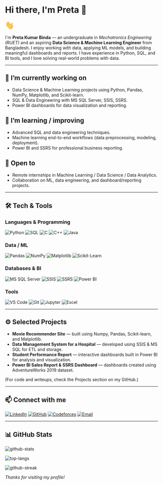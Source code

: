 # Hi there, I'm Preta 👋

<img src="https://raw.githubusercontent.com/ABSphreak/ABSphreak/master/gifs/Hi.gif" width="30px" alt="hi"/>

I'm **Preta Kumar Binda** — an undergraduate in *Mechatronics Engineering (RUET)* and an aspiring **Data Science & Machine Learning Engineer** from Bangladesh. I enjoy working with data, applying ML models, and building meaningful dashboards and reports. I have experience in Python, SQL, and BI tools, and I love solving real-world problems with data.

---

## 🔭 I’m currently working on
- Data Science & Machine Learning projects using Python, Pandas, NumPy, Matplotlib, and Scikit-learn.
- SQL & Data Engineering with MS SQL Server, SSIS, SSRS.
- Power BI dashboards for data visualization and reporting.

## 🌱 I’m learning / improving
- Advanced SQL and data engineering techniques.
- Machine learning end-to-end workflows (data preprocessing, modeling, deployment).
- Power BI and SSRS for professional business reporting.

## 💼 Open to
- Remote internships in Machine Learning / Data Science / Data Analytics.
- Collaboration on ML, data engineering, and dashboard/reporting projects.

---

## 🛠️ Tech & Tools

### Languages & Programming
![Python](https://img.shields.io/badge/Python-3776AB?style=for-the-badge&logo=python&logoColor=white)
![SQL](https://img.shields.io/badge/SQL-336791?style=for-the-badge&logo=postgresql&logoColor=white)
![C](https://img.shields.io/badge/C-00599C?style=for-the-badge&logo=c&logoColor=white)
![C++](https://img.shields.io/badge/C++-00599C?style=for-the-badge&logo=c%2B%2B&logoColor=white)
![Java](https://img.shields.io/badge/Java-007396?style=for-the-badge&logo=java&logoColor=white)

### Data / ML
![Pandas](https://img.shields.io/badge/Pandas-150458?style=for-the-badge&logo=pandas&logoColor=white)
![NumPy](https://img.shields.io/badge/Numpy-013243?style=for-the-badge&logo=numpy&logoColor=white)
![Matplotlib](https://img.shields.io/badge/Matplotlib-11557c?style=for-the-badge&logo=plotly&logoColor=white)
![Scikit-Learn](https://img.shields.io/badge/Scikit--Learn-F7931E?style=for-the-badge&logo=scikitlearn&logoColor=white)

### Databases & BI
![MS SQL Server](https://img.shields.io/badge/MS%20SQL%20Server-CC2927?style=for-the-badge&logo=microsoftsqlserver&logoColor=white)
![SSIS](https://img.shields.io/badge/SSIS-217346?style=for-the-badge&logo=microsoft&logoColor=white)
![SSRS](https://img.shields.io/badge/SSRS-CC2927?style=for-the-badge&logo=microsoft&logoColor=white)
![Power BI](https://img.shields.io/badge/Power%20BI-F2C811?style=for-the-badge&logo=powerbi&logoColor=black)

### Tools
![VS Code](https://img.shields.io/badge/VS%20Code-007ACC?style=for-the-badge&logo=visual-studio-code&logoColor=white)
![Git](https://img.shields.io/badge/Git-F05032?style=for-the-badge&logo=git&logoColor=white)
![Jupyter](https://img.shields.io/badge/Jupyter-F37626?style=for-the-badge&logo=jupyter&logoColor=white)
![Excel](https://img.shields.io/badge/Excel-217346?style=for-the-badge&logo=microsoft-excel&logoColor=white)

---

## ⚙️ Selected Projects
- **Movie Recommender Site** — built using Numpy, Pandas, Scikit-learn, and Matplotlib.
- **Data Management System for a Hospital** — developed using SSIS & MS SQL for ETL and storage.
- **Student Performance Report** — interactive dashboards built in Power BI for analysis and visualization.
- **Power BI Sales Report & SSRS Dashboard** — dashboards created using AdventureWorks 2019 dataset.

(For code and writeups, check the Projects section on my GitHub.)

---

## 📫 Connect with me
[![LinkedIn](https://img.shields.io/badge/LinkedIn-0077B5?style=for-the-badge&logo=linkedin&logoColor=white)](https://www.linkedin.com/in/pretakumarbinda/)
[![GitHub](https://img.shields.io/badge/GitHub-100000?style=for-the-badge&logo=github&logoColor=white)](https://github.com/pretakumarbinda)
[![Codeforces](https://img.shields.io/badge/Codeforces-1F8ACB?style=for-the-badge&logo=codeforces&logoColor=white)](https://codeforces.com/profile/PretaKumar)
[![Email](https://img.shields.io/badge/Email-D14836?style=for-the-badge&logo=gmail&logoColor=white)](mailto:pretabinda@gmail.com)

---

## 📊 GitHub Stats
<p align="left">
  <img src="https://github-readme-stats.vercel.app/api?username=pretakumarbinda&show_icons=true&theme=radical&include_all_commits=true" alt="github-stats"/>
</p>

<p align="left">
  <img src="https://github-readme-stats.vercel.app/api/top-langs/?username=pretakumarbinda&layout=compact&theme=radical" alt="top-langs"/>
</p>

<p align="left">
  <img src="https://github-readme-streak-stats.herokuapp.com/?user=pretakumarbinda&theme=radical" alt="github-streak"/>
</p>

*Thanks for visiting my profile!*

<!--
**pretakumarbinda/pretakumarbinda** is a ✨ _special_ ✨ repository because its `README.md` (this file) appears on your GitHub profile.

Here are some ideas to get you started:

- 🔭 I’m currently working on ...
- 🌱 I’m currently learning ...
- 👯 I’m looking to collaborate on ...
- 🤔 I’m looking for help with ...
- 💬 Ask me about ...
- 📫 How to reach me: ...
- 😄 Pronouns: ...
- ⚡ Fun fact: ...
-->
